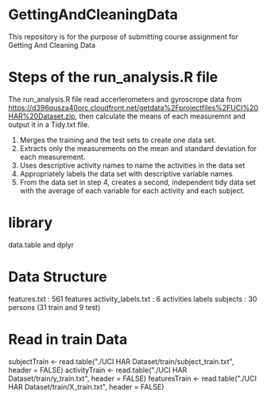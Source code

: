 # GettingAndCleaningData
This repository is for the purpose of submitting course assignment for Getting And Cleaning Data


# Steps of the run_analysis.R file
The run_analysis.R file read accerlerometers and gyroscrope data from https://d396qusza40orc.cloudfront.net/getdata%2Fprojectfiles%2FUCI%20HAR%20Dataset.zip, then calculate the means of each measuremnt and output it in a Tidy.txt file. 


1. Merges the training and the test sets to create one data set.
2. Extracts only the measurements on the mean and standard deviation for each measurement. 
3. Uses descriptive activity names to name the activities in the data set
4. Appropriately labels the data set with descriptive variable names. 
5. From the data set in step 4, creates a second, independent tidy data set with the average of each variable for each activity and each subject.


# library
data.table and dplyr 

# Data Structure
features.txt : 561 features
activity_labels.txt : 6 activities labels
subjects : 30 persons (31 train and 9 test)


# Read in train Data
subjectTrain  <- read.table("./UCI HAR Dataset/train/subject_train.txt", header = FALSE)
activityTrain <- read.table("./UCI HAR Dataset/train/y_train.txt", header = FALSE)
featuresTrain <- read.table("./UCI HAR Dataset/train/X_train.txt", header = FALSE)  









